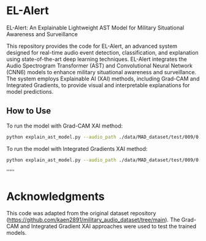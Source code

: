 # EL-Alert
EL-Alert: An Explainable Lightweight AST Model for Military Situational Awareness and Surveillance

This repository provides the code for EL-Alert, an advanced system designed for real-time audio event detection, classification, and explanation using state-of-the-art deep learning techniques. EL-Alert integrates the Audio Spectrogram Transformer (AST) and Convolutional Neural Network (CNN6) models to enhance military situational awareness and surveillance. The system employs Explainable AI (XAI) methods, including Grad-CAM and Integrated Gradients, to provide visual and interpretable explanations for model predictions.

## How to Use

To run the model with Grad-CAM XAI method:
```bash
python explain_ast_model.py --audio_path ./data/MAD_dataset/test/009/0.wav --model_path ./save/military_ast_ce/best.pth --xai_method gradcam
```

To run the model with Integrated Gradients XAI method:

```bash
python explain_ast_model.py --audio_path ./data/MAD_dataset/test/009/0.wav --model_path ./save/military_ast_ce/best.pth --xai_method ig
```


'''''
# Acknowledgments
This code was adapted from the original dataset repository (https://github.com/kaen2891/military_audio_dataset/tree/main). The Grad-CAM and Integrated Gradient XAI approaches were used to test the trained models.

